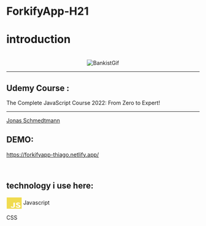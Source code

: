 <h1 style="text-align: "center"; style="font-weight: bold;">ForkifyApp-H21 </h1>

<h1>introduction</h1>

                 


<br>
<div style="text-align: center;">
<img alt="BankistGif" title="BankistGif" src="./github/Animação.gif" >
</div><hr>

## Udemy Course :
<p>The Complete JavaScript Course 2022: From Zero to Expert!<br>
</p><hr>
                                                                    
<p><a href="https://www.udemy.com/course/the-complete-javascript-course/#instructor-1">Jonas Schmedtmann</a> <br>                                        </p>
                                                                    

## DEMO:
https://forkifyapp-thiago.netlify.app/

<br> <h2>technology i use here:</h2>

<p><span><img align="center" alt="Th-Js" height="30" width="40" src="https://raw.githubusercontent.com/devicons/devicon/master/icons/javascript/javascript-plain.svg"></span> Javascript</p>
<p>CSS</p>


